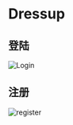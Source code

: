 # Dressup

## 登陆

![Login](http://p585pp3g6.bkt.clouddn.com/IBF%7BA9ZB%60ZY7NX0LQITLPMC.png)

## 注册

![register](http://p585pp3g6.bkt.clouddn.com/%28UC%7DZ%28@U~T7ZD$CFEG%5BBOTO.png)